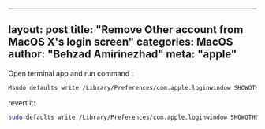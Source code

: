 
---
layout: post
title: "Remove Other account from MacOS X's login screen"
categories: MacOS
author: "Behzad Amirinezhad"
meta: "apple"
---

Open terminal app and run command :
```bash
Msudo defaults write /Library/Preferences/com.apple.loginwindow SHOWOTHERUSERS_MANAGED -bool FALSE
```

revert it:
```bash
sudo defaults write /Library/Preferences/com.apple.loginwindow SHOWOTHERUSERS_MANAGED -bool TRUE
```
